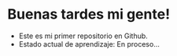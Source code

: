 <h1>Buenas tardes mi gente!</h1>

- Este es mi primer repositorio en Github.
- Estado actual de aprendizaje: En proceso...
